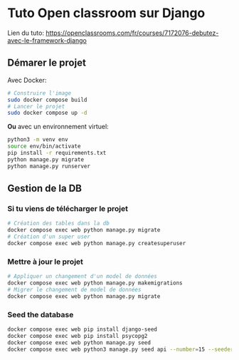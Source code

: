 # Tuto Open classroom sur Django

Lien du tuto: https://openclassrooms.com/fr/courses/7172076-debutez-avec-le-framework-django

## Démarer le projet

Avec Docker:

```bash
# Construire l'image
sudo docker compose build
# Lancer le projet
sudo docker compose up -d
```

**Ou** avec un environnement virtuel:

```bash
python3 -m venv env
source env/bin/activate
pip install -r requirements.txt
python manage.py migrate
python manage.py runserver
```

## Gestion de la DB

### Si tu viens de télécharger le projet

```bash
# Création des tables dans la db
docker compose exec web python manage.py migrate
# Création d'un super user
docker compose exec web python manage.py createsuperuser
```

### Mettre à jour le projet

```bash
# Appliquer un changement d'un model de données
docker compose exec web python manage.py makemigrations
# Migrer le changement de model de données
docker compose exec web python manage.py migrate
```

### Seed the database

```bash
docker compose exec web pip install django-seed
docker compose exec web pip install psycopg2
docker compose exec web python manage.py seed
docker compose exec web python3 manage.py seed api --number=15 --seeder "Video.link" "https://www.youtube.com/watch?v=P1UqJBNQ1EI"
```
